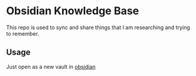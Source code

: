 # Obsidian Knowledge Base

This repo is used to sync and share things that I am researching and trying to remember.

## Usage

Just open as a new vault in [obsidian](https://obsidian.md/)
